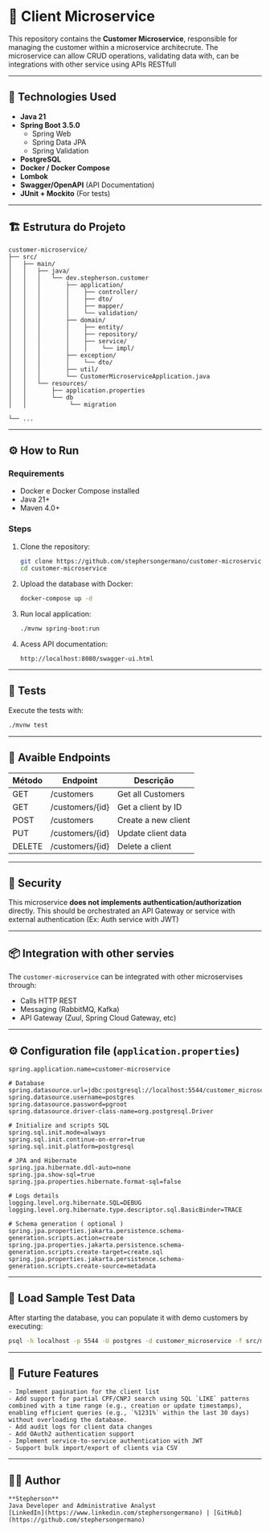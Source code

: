 # 🧾 Client Microservice

This repository contains the **Customer Microservice**, responsible for managing the customer within a microservice architecrute. The microservice can allow CRUD operations, validating data with, can be integrations with other service using APIs RESTfull

---

## 🚀 Technologies Used

- **Java 21**
- **Spring Boot 3.5.0**
  - Spring Web
  - Spring Data JPA
  - Spring Validation
- **PostgreSQL**
- **Docker / Docker Compose**
- **Lombok**
- **Swagger/OpenAPI** (API Documentation)
- **JUnit + Mockito** (For tests)

---

## 🏗️ Estrutura do Projeto

```
customer-microservice/
├── src/
│   ├── main/
│   │   ├── java/
│   │   │   └── dev.stepherson.customer
│   │   │       ├── application/
│   │   │       │    ├── controller/
│   │   │       │    ├── dto/
│   │   │       │    ├── mapper/
│   │   │       │    └── validation/
│   │   │       ├── domain/
│   │   │       │    ├── entity/
│   │   │       │    ├── repository/
│   │   │       │    ├── service/
│   │   │       │    │    └── impl/
│   │   │       ├── exception/
│   │   │       │    └── dto/
│   │   │       ├── util/
│   │   │       └── CustomerMicroserviceApplication.java
│   │   └── resources/
│   │       ├── application.properties
│   │       └── db
│   │            └── migration

└── ...
```

---

## ⚙️ How to Run

### Requirements

- Docker e Docker Compose installed
- Java 21+
- Maven 4.0+

### Steps

1. Clone the repository:

   ```bash
   git clone https://github.com/stephersongermano/customer-microservice.git
   cd customer-microservice
   ```

2. Upload the database with Docker:

   ```bash
   docker-compose up -d
   ```

3. Run local application:

   ```bash
   ./mvnw spring-boot:run
   ```

4. Acess API documentation:
   ```
   http://localhost:8080/swagger-ui.html
   ```

---

## 🧪 Tests

Execute the tests with:

```bash
./mvnw test
```

---

## 📄 Avaible Endpoints

| Método | Endpoint        | Descrição           |
| ------ | --------------- | ------------------- |
| GET    | /customers      | Get all Customers   |
| GET    | /customers/{id} | Get a client by ID  |
| POST   | /customers      | Create a new client |
| PUT    | /customers/{id} | Update client data  |
| DELETE | /customers/{id} | Delete a client     |

---

## 🔐 Security

This microservice **does not implements authentication/authorization** directly. This should be orchestrated an API Gateway or service with external authentication (Ex: Auth service with JWT)

---

## 📦 Integration with other servies

The `customer-microservice` can be integrated with other microservises through:

- Calls HTTP REST
- Messaging (RabbitMQ, Kafka)
- API Gateway (Zuul, Spring Cloud Gateway, etc)

---

## ⚙️ Configuration file (`application.properties`)

```properties
spring.application.name=customer-microservice

# Database
spring.datasource.url=jdbc:postgresql://localhost:5544/customer_microservice
spring.datasource.username=postgres
spring.datasource.password=pgroot
spring.datasource.driver-class-name=org.postgresql.Driver

# Initialize and scripts SQL
spring.sql.init.mode=always
spring.sql.init.continue-on-error=true
spring.sql.init.platform=postgresql

# JPA and Hibernate
spring.jpa.hibernate.ddl-auto=none
spring.jpa.show-sql=true
spring.jpa.properties.hibernate.format-sql=false

# Logs details
logging.level.org.hibernate.SQL=DEBUG
logging.level.org.hibernate.type.descriptor.sql.BasicBinder=TRACE

# Schema generation ( optional )
spring.jpa.properties.jakarta.persistence.schema-generation.scripts.action=create
spring.jpa.properties.jakarta.persistence.schema-generation.scripts.create-target=create.sql
spring.jpa.properties.jakarta.persistence.schema-generation.scripts.create-source=metadata
```

---

## 🧪 Load Sample Test Data

After starting the database, you can populate it with demo customers by executing:

```bash
psql -h localhost -p 5544 -U postgres -d customer_microservice -f src/main/resources/db/test-data.sql

```

---

## 🔮 Future Features

```
- Implement pagination for the client list
- Add support for partial CPF/CNPJ search using SQL `LIKE` patterns combined with a time range (e.g., creation or update timestamps), enabling efficient queries (e.g., `%1231%` within the last 30 days) without overloading the database.
- Add audit logs for client data changes
- Add OAuth2 authentication support
- Implement service-to-service authentication with JWT
- Support bulk import/export of clients via CSV
```

---

## 👨‍💻 Author

```
**Stepherson**
Java Developer and Administrative Analyst
[LinkedIn](https://www.linkedin.com/stephersongermano) | [GitHub](https://github.com/stephersongermano)
```
